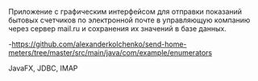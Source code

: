 
Приложение с графическим интерфейсом для отправки показаний бытовых счетчиков по электронной почте 
в управляющую компанию через сервер mail.ru и сохранения их значений в базе данных.

-https://github.com/alexanderkolchenko/send-home-meters/tree/master/src/main/java/com/example/enumerators

JavaFX, JDBC, IMAP


